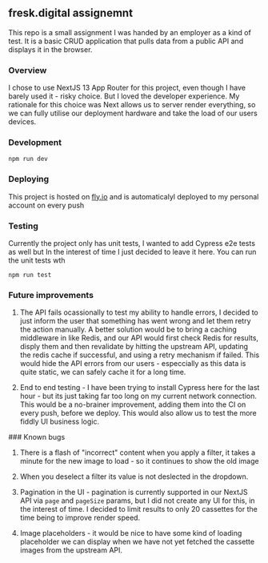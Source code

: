 ## fresk.digital assignemnt

This repo is a small assignment I was handed by an employer as a kind of test. It is a basic CRUD application that pulls data from a public API and displays it in the browser.

### Overview

I chose to use NextJS 13 App Router for this project, even though I have barely used it - risky choice. But I loved the developer experience. My rationale for this choice was Next allows us to server render everything, so we can fully utilise our deployment hardware and take the load of our users devices.

### Development

```
npm run dev
```

### Deploying

This project is hosted on [fly.io](https://fly.io/) and is automaticalyl deployed to my personal account on every push

### Testing

Currently the project only has unit tests, I wanted to add Cypress e2e tests as well but In the interest of time I just decided to leave it here. You can run the unit tests wth

```
npm run test
```

### Future improvements

1. The API fails ocassionally to test my ability to handle errors, I decided to just inform the user that something has went wrong and let them retry the action manually. A better solution would be to bring a caching middleware in like Redis, and our API would first check Redis for results, disply them and then revalidate by hitting the upstream API, updating the redis cache if successful, and using a retry mechanism if failed. This would hide the API errors from our users - especcially as this data is quite static, we can safely cache it for a long time.

2. End to end testing - I have been trying to install Cypress here for the last hour - but its just taking far too long on my current network connection. This would be a no-brainer improvement, adding them into the CI on every push, before we deploy. This would also allow us to test the more fiddly UI business logic.


### Known bugs
1. There is a flash of "incorrect" content when you apply a filter, it takes a minute for the new image to load - so it continues to show the old image

2. When you deselect a filter its value is not deslected in the dropdown.


3. Pagination in the UI - pagination is currently supported in our NextJS API via `page` and `pageSize` params, but I did not create any UI for this, in the interest of time. I decided to limit results to only 20 cassettes for the time being to improve render speed.

4. Image placeholders - it would be nice to have some kind of loading placeholder we can display when we have not yet fetched the cassette images from the upstream API.
